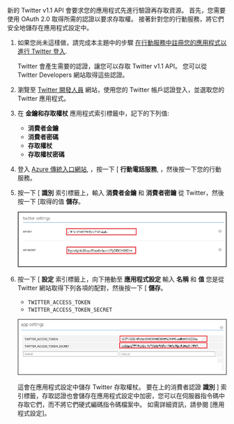 

新的 Twitter v1.1 API 會要求您的應用程式先進行驗證再存取資源。 首先，您需要使用 OAuth 2.0 取得所需的認證以要求存取權。 接著針對您的行動服務，將它們安全地儲存在應用程式設定中。

1. 如果您尚未這樣做，請完成本主題中的步驟 <a href="../articles/mobile-services/mobile-services-how-to-register-twitter-authentication.md/" target="_blank">在行動服務中註冊您的應用程式以進行 Twitter 登入</a>. 
  
    Twitter 會產生需要的認證，讓您可以存取 Twitter v1.1 API。 您可以從 Twitter Developers 網站取得這些認證。 

2. 瀏覽至 <a href="http://go.microsoft.com/fwlink/p/?LinkId=268300" target="_blank">Twitter 開發人員</a> 網站，使用您的 Twitter 帳戶認證登入，並選取您的 Twitter 應用程式。

3. 在 **金鑰和存取權杖** 應用程式索引標籤中，記下的下列值:

    + **消費者金鑰**
    + **消費者密碼**
    + **存取權杖**
    + **存取權杖密碼**

4. 登入 [Azure 傳統入口網站](https://manage.windowsazure.com/), ，按一下 [ **行動電話服務**, ，然後按一下您的行動服務。

5. 按一下 [ **識別** 索引標籤上，輸入 **消費者金鑰** 和 **消費者密鑰** 從 Twitter，然後按一下 [取得的值 **儲存**。 

    ![](./media/mobile-services-register-twitter-access/mobile-identity-tab-twitter-only.png)

2. 按一下 [ **設定** 索引標籤上，向下捲動至 **應用程式設定** 輸入 **名稱** 和 **值** 您是從 Twitter 網站取得下列各項的配對，然後按一下 [ **儲存**。

    + `TWITTER_ACCESS_TOKEN`
    + `TWITTER_ACCESS_TOKEN_SECRET`

    ![](./media/mobile-services-register-twitter-access/mobile-schedule-job-app-settings.png)

    這會在應用程式設定中儲存 Twitter 存取權杖。 要在上的消費者認證 **識別** ] 索引標籤，存取認證也會儲存在應用程式設定中加密，您可以在伺服器指令碼中存取它們，而不將它們硬式編碼指令碼檔案中。 如需詳細資訊，請參閱 [應用程式設定]。

<!-- URLs. -->
[Mobile Services server script reference]: http://go.microsoft.com/fwlink/?LinkId=262293
[Register your apps for Twitter login with Mobile Services]: ../articles/mobile-services/mobile-services-how-to-register-twitter-authentication.md
[Twitter Developers]: http://go.microsoft.com/fwlink/p/?LinkId=268300
[App settings]: http://msdn.microsoft.com/library/azure/b6bb7d2d-35ae-47eb-a03f-6ee393e170f7

